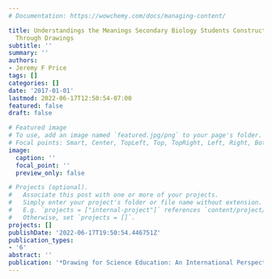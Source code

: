 ```yaml
---
# Documentation: https://wowchemy.com/docs/managing-content/

title: Understandings the Meanings Secondary Biology Students Construct Around Science
  Through Drawings
subtitle: ''
summary: ''
authors:
- Jeremy F Price
tags: []
categories: []
date: '2017-01-01'
lastmod: 2022-06-17T12:50:54-07:00
featured: false
draft: false

# Featured image
# To use, add an image named `featured.jpg/png` to your page's folder.
# Focal points: Smart, Center, TopLeft, Top, TopRight, Left, Right, BottomLeft, Bottom, BottomRight.
image:
  caption: ''
  focal_point: ''
  preview_only: false

# Projects (optional).
#   Associate this post with one or more of your projects.
#   Simply enter your project's folder or file name without extension.
#   E.g. `projects = ["internal-project"]` references `content/project/deep-learning/index.md`.
#   Otherwise, set `projects = []`.
projects: []
publishDate: '2022-06-17T19:50:54.446751Z'
publication_types:
- '6'
abstract: ''
publication: '*Drawing for Science Education: An International Perspective*'
---
```


